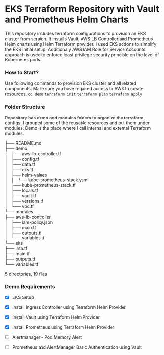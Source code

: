# EKS Terraform Repository with Vault and Prometheus Helm Charts 
This repository includes terraform configurations to provision an EKS cluster from scratch. It installs Vault, AWS LB Controller and Prometheus Helm charts using Helm Terraform provider. I used EKS addons to simplify the EKS initial setup. Additionaly AWS IAM Role for Service Accounts approach is used to enforce least privilege security principle on the level of Kubernetes pods. 

### How to Start? 
Use following commands to provision EKS cluster and all related components. Make sure you have required access to AWS to create resources. 
`cd demo`
`terraform init`
`terraform plan`
`terraform apply`

### Folder Structure  
Repository has demo and modules folders to organize the terraform configs. I grouped some of the reusable resources and put them under modules. Demo is the place where I call internal and external Terraform modules.    

├── README.md   
├── demo   
│   ├── aws-lb-controller.tf   
│   ├── config.tf   
│   ├── data.tf   
│   ├── eks.tf   
│   ├── helm-values   
│   │   └── kube-prometheus-stack.yaml  
│   ├── kube-prometheus-stack.tf   
│   ├── locals.tf   
│   ├── vault.tf   
│   ├── versions.tf   
│   └── vpc.tf  
└── modules     
    ├── aws-lb-controller   
    │   ├── iam-policy.json   
    │   ├── main.tf   
    │   ├── outputs.tf   
    │   └── variables.tf  
    └── eks  
        ├── irsa.tf   
        ├── main.tf   
        ├── outputs.tf   
        └── variables.tf

5 directories, 19 files


### Demo Requirements 
- [x]  EKS Setup
- [x]  Install Ingress Controller using Terraform Helm Provider
- [x]  Install Vault using Terraform Helm Provider
- [x]  Install Prometheus using Terraform Helm Provider
- [ ]  Alertmanager - Pod Memory Alert 
- [ ]  Prometheus and AlertManager Basic Authentication using Vault


